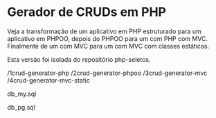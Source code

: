 # Gerador de CRUDs em PHP

Veja a transformação de um aplicativo em PHP estruturado para um aplicativo em PHPOO, depois do PHPOO para um com PHP com MVC. Finalmente de um com MVC para um com MVC com classes estáticas.

Esta versão foi isolada do repositório php-seletos.

/1crud-generator-php
/2crud-generator-phpoo
/3crud-generator-mvc
/4crud-generator-mvc-static

db_my.sql

db_pg.sql


